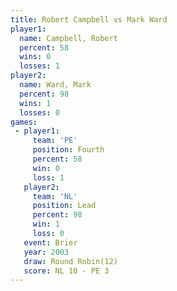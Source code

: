 ```yaml
---
title: Robert Campbell vs Mark Ward
player1:                
  name: Campbell, Robert
  percent: 58           
  wins: 0               
  losses: 1             
player2:                
  name: Ward, Mark      
  percent: 98           
  wins: 1               
  losses: 0             
games:
 - player1:          
     team: 'PE'      
     position: Fourth
     percent: 58     
     win: 0          
     loss: 1         
   player2:        
     team: 'NL'    
     position: Lead
     percent: 98   
     win: 1        
     loss: 0       
   event: Brier         
   year: 2003           
   draw: Round Robin(12)
   score: NL 10 - PE 3  
---
```

